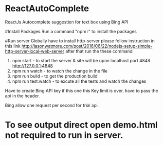 # ReactAutoComplete
ReactJs Autocomplete suggestion for text box using Bing API

#Install Packages
Run a command "npm i" to install the packages

#Run server
Globally have to install http-server please follow instruction in this link
http://jasonwatmore.com/post/2016/06/22/nodejs-setup-simple-http-server-local-web-server
after that run the these command
  1. npm start - to start the server & site will be upon localhost port 4848
      http://127.0.0.1:4848
  2. npm run watch - to watch the change in the file
  3. npm run build - to get the production build
  4. npm run test:watch - to excute all the tests and watch the changes
  
Have to create Bing API key if this one this Key limit is over. have to pass the api in the header.

Bing allow one request per second for trial api. 

# To see output direct open demo.html not required to run in server.
